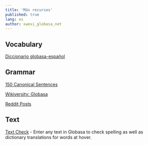 ```yaml
---
title: 'Más recursos'
published: true
lang: es
author: xwexi_globasa_net
---
```


## Vocabulary

[Diccionario globasa-español](./05.max-resurso.dict.default.spa.md)

## Grammar

[150 Canonical Sentences](./05.max-resurso.sentences.default.eng.md)

[Wikiversity: Globasa](https://en.wikiversity.org/wiki/Globasa)

[Reddit Posts](./05.max-resurso.reddit.default.eng.md)

## Text

[Text Check](https://conlang-checker.vercel.app/) - Enter any text in Globasa to check spelling as well as dictionary translations for words at hover. 
